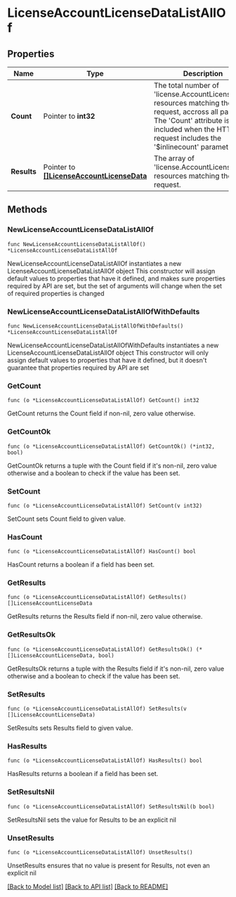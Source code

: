 # LicenseAccountLicenseDataListAllOf

## Properties

Name | Type | Description | Notes
------------ | ------------- | ------------- | -------------
**Count** | Pointer to **int32** | The total number of &#39;license.AccountLicenseData&#39; resources matching the request, accross all pages. The &#39;Count&#39; attribute is included when the HTTP GET request includes the &#39;$inlinecount&#39; parameter. | [optional] 
**Results** | Pointer to [**[]LicenseAccountLicenseData**](LicenseAccountLicenseData.md) | The array of &#39;license.AccountLicenseData&#39; resources matching the request. | [optional] 

## Methods

### NewLicenseAccountLicenseDataListAllOf

`func NewLicenseAccountLicenseDataListAllOf() *LicenseAccountLicenseDataListAllOf`

NewLicenseAccountLicenseDataListAllOf instantiates a new LicenseAccountLicenseDataListAllOf object
This constructor will assign default values to properties that have it defined,
and makes sure properties required by API are set, but the set of arguments
will change when the set of required properties is changed

### NewLicenseAccountLicenseDataListAllOfWithDefaults

`func NewLicenseAccountLicenseDataListAllOfWithDefaults() *LicenseAccountLicenseDataListAllOf`

NewLicenseAccountLicenseDataListAllOfWithDefaults instantiates a new LicenseAccountLicenseDataListAllOf object
This constructor will only assign default values to properties that have it defined,
but it doesn't guarantee that properties required by API are set

### GetCount

`func (o *LicenseAccountLicenseDataListAllOf) GetCount() int32`

GetCount returns the Count field if non-nil, zero value otherwise.

### GetCountOk

`func (o *LicenseAccountLicenseDataListAllOf) GetCountOk() (*int32, bool)`

GetCountOk returns a tuple with the Count field if it's non-nil, zero value otherwise
and a boolean to check if the value has been set.

### SetCount

`func (o *LicenseAccountLicenseDataListAllOf) SetCount(v int32)`

SetCount sets Count field to given value.

### HasCount

`func (o *LicenseAccountLicenseDataListAllOf) HasCount() bool`

HasCount returns a boolean if a field has been set.

### GetResults

`func (o *LicenseAccountLicenseDataListAllOf) GetResults() []LicenseAccountLicenseData`

GetResults returns the Results field if non-nil, zero value otherwise.

### GetResultsOk

`func (o *LicenseAccountLicenseDataListAllOf) GetResultsOk() (*[]LicenseAccountLicenseData, bool)`

GetResultsOk returns a tuple with the Results field if it's non-nil, zero value otherwise
and a boolean to check if the value has been set.

### SetResults

`func (o *LicenseAccountLicenseDataListAllOf) SetResults(v []LicenseAccountLicenseData)`

SetResults sets Results field to given value.

### HasResults

`func (o *LicenseAccountLicenseDataListAllOf) HasResults() bool`

HasResults returns a boolean if a field has been set.

### SetResultsNil

`func (o *LicenseAccountLicenseDataListAllOf) SetResultsNil(b bool)`

 SetResultsNil sets the value for Results to be an explicit nil

### UnsetResults
`func (o *LicenseAccountLicenseDataListAllOf) UnsetResults()`

UnsetResults ensures that no value is present for Results, not even an explicit nil

[[Back to Model list]](../README.md#documentation-for-models) [[Back to API list]](../README.md#documentation-for-api-endpoints) [[Back to README]](../README.md)


